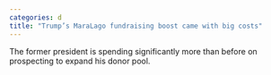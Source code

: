 ```yaml
---
categories: d
title: "Trump’s MaraLago fundraising boost came with big costs"
---
```

The former president is spending significantly more than before on prospecting to expand his donor pool.